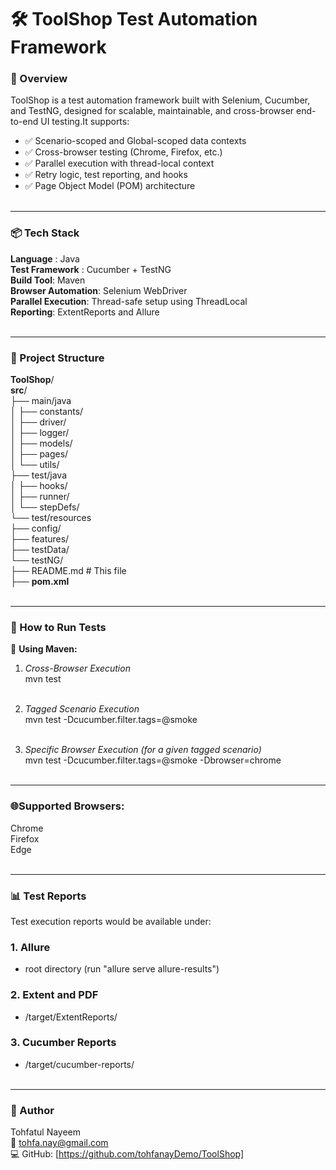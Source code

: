 # 🛠️ ToolShop Test Automation Framework

### 📁 Overview

ToolShop is a test automation framework built with Selenium, Cucumber, and TestNG, designed for scalable, maintainable, and cross-browser end-to-end UI testing.It supports:

- ✅ Scenario-scoped and Global-scoped data contexts
- ✅ Cross-browser testing (Chrome, Firefox, etc.)
- ✅ Parallel execution with thread-local context
- ✅ Retry logic, test reporting, and hooks
- ✅ Page Object Model (POM) architecture <br><br>

---
### 📦 Tech Stack

**Language** : Java  
**Test Framework** : Cucumber + TestNG  
**Build Tool**: Maven  
**Browser Automation**: Selenium WebDriver  
**Parallel Execution**: Thread-safe setup using ThreadLocal  
**Reporting**: ExtentReports and Allure  <br><br>

---

### 🧪 Project Structure

**ToolShop**/  
**src**/  
├── main/java  
│   ├── constants/  
│   ├── driver/  
│   ├── logger/  
│   ├── models/  
│   ├── pages/  
│   └── utils/  
├── test/java  
│   ├── hooks/  
│   ├── runner/  
│   └── stepDefs/  
└── test/resources  
    ├── config/  
    ├── features/  
    ├── testData/  
    └── testNG/  
├── README.md # This file  
├── **pom.xml**  <br><br>

---

### 🚀 How to Run Tests  
🔧 **Using Maven:**

1. *Cross-Browser Execution*  
mvn test <br><br>


2. *Tagged Scenario Execution*    
mvn test -Dcucumber.filter.tags=@smoke <br><br>

3. *Specific Browser Execution (for a given tagged scenario)*  
mvn test -Dcucumber.filter.tags=@smoke -Dbrowser=chrome   <br><br>

---

### 🌐Supported Browsers:  
Chrome  
Firefox  
Edge   <br><br>

---

### 📊 Test Reports
Test execution reports would be available under:

### 1. Allure
- root directory (run "allure serve allure-results")

### 2. Extent and PDF
- /target/ExtentReports/

### 3. Cucumber Reports
- /target/cucumber-reports/  <br><br>

---

### 👤 Author  
Tohfatul Nayeem  
📧 tohfa.nay@gmail.com  
💻 GitHub: [https://github.com/tohfanayDemo/ToolShop]
